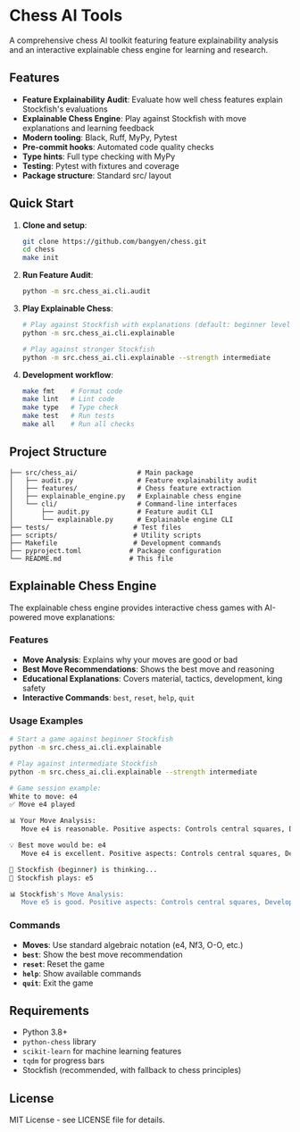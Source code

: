 # Chess AI Tools

A comprehensive chess AI toolkit featuring feature explainability analysis and an interactive explainable chess engine for learning and research.

## Features

- **Feature Explainability Audit**: Evaluate how well chess features explain Stockfish's evaluations
- **Explainable Chess Engine**: Play against Stockfish with move explanations and learning feedback
- **Modern tooling**: Black, Ruff, MyPy, Pytest
- **Pre-commit hooks**: Automated code quality checks
- **Type hints**: Full type checking with MyPy
- **Testing**: Pytest with fixtures and coverage
- **Package structure**: Standard src/ layout

## Quick Start

1. **Clone and setup**:
   ```bash
   git clone https://github.com/bangyen/chess.git
   cd chess
   make init
   ```

2. **Run Feature Audit**:
   ```bash
   python -m src.chess_ai.cli.audit
   ```

3. **Play Explainable Chess**:
   ```bash
   # Play against Stockfish with explanations (default: beginner level)
   python -m src.chess_ai.cli.explainable
   
   # Play against stronger Stockfish
   python -m src.chess_ai.cli.explainable --strength intermediate
   ```

4. **Development workflow**:
   ```bash
   make fmt    # Format code
   make lint   # Lint code
   make type   # Type check
   make test   # Run tests
   make all    # Run all checks
   ```

## Project Structure

```
├── src/chess_ai/               # Main package
│   ├── audit.py                # Feature explainability audit
│   ├── features/               # Chess feature extraction
│   ├── explainable_engine.py   # Explainable chess engine
│   └── cli/                    # Command-line interfaces
│       ├── audit.py            # Feature audit CLI
│       └── explainable.py      # Explainable engine CLI
├── tests/                     # Test files
├── scripts/                   # Utility scripts
├── Makefile                   # Development commands
├── pyproject.toml            # Package configuration
└── README.md                 # This file
```

## Explainable Chess Engine

The explainable chess engine provides interactive chess games with AI-powered move explanations:

### Features
- **Move Analysis**: Explains why your moves are good or bad
- **Best Move Recommendations**: Shows the best move and reasoning
- **Educational Explanations**: Covers material, tactics, development, king safety
- **Interactive Commands**: `best`, `reset`, `help`, `quit`

### Usage Examples

```bash
# Start a game against beginner Stockfish
python -m src.chess_ai.cli.explainable

# Play against intermediate Stockfish
python -m src.chess_ai.cli.explainable --strength intermediate

# Game session example:
White to move: e4
✅ Move e4 played

📊 Your Move Analysis:
   Move e4 is reasonable. Positive aspects: Controls central squares, Develops pawn from starting position.

💡 Best move would be: e4
   Move e4 is excellent. Positive aspects: Controls central squares, Develops pawn from starting position.

🤖 Stockfish (beginner) is thinking...
🤖 Stockfish plays: e5

📊 Stockfish's Move Analysis:
   Move e5 is good. Positive aspects: Controls central squares, Develops pawn from starting position.
```

### Commands
- **Moves**: Use standard algebraic notation (e4, Nf3, O-O, etc.)
- **`best`**: Show the best move recommendation
- **`reset`**: Reset the game
- **`help`**: Show available commands
- **`quit`**: Exit the game

## Requirements

- Python 3.8+
- `python-chess` library
- `scikit-learn` for machine learning features
- `tqdm` for progress bars
- Stockfish (recommended, with fallback to chess principles)

## License

MIT License - see LICENSE file for details.
